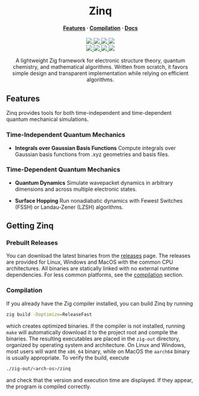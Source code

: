 <h1 align="center">Zinq</h1>

<h4 align="center">
  <a href="https://github.com/tjira/zinq#features">Features</a>
  ·
  <a href="https://github.com/tjira/zinq#compilation">Compilation</a>
  ·
  <a href="https://tjira.github.io/zinq/">Docs</a>
</h4>

<p align="center">
    <a href="https://github.com/tjira/zinq/pulse">
        <img src="https://img.shields.io/github/last-commit/tjira/zinq?style=for-the-badge"/>
    </a>
    <a href="https://github.com/tjira/zinq/blob/master/license">
        <img src="https://img.shields.io/github/license/tjira/zinq?style=for-the-badge"/>
    </a>
    <a href="https://github.com/tjira/zinq/actions/workflows/test.yml">
        <img src="https://img.shields.io/github/actions/workflow/status/tjira/zinq/test.yml?style=for-the-badge&label=test"/>
    </a>
    <a href="https://github.com/tjira/zinq/releases/latest">
        <img src="https://img.shields.io/github/v/release/tjira/zinq?display_name=tag&style=for-the-badge"/>
    </a>
    <br>
    <a href="https://github.com/tjira/zinq">
        <img src="https://img.shields.io/github/languages/code-size/tjira/zinq?style=for-the-badge"/>
    </a>
    <a href="https://github.com/tjira/zinq">
        <img src="https://img.shields.io/endpoint?url=https://ghloc.vercel.app/api/tjira/zinq/badge?filter=.zig$&style=for-the-badge&format=human"/>
    </a>
    <a href="https://github.com/tjira/zinq/stargazers">
        <img src="https://img.shields.io/github/stars/tjira/zinq?style=for-the-badge"/>
    </a>
    <a href="https://github.com/tjira/zinq/releases/latest">
        <img src="https://img.shields.io/github/downloads/tjira/zinq/total?style=for-the-badge"/>
    </a>
</p>

<p align="center">
A lightweight Zig framework for electronic structure theory, quantum chemistry, and mathematical algorithms. Written from scratch, it favors simple design and transparent implementation while relying on efficient algorithms.
</p>

## Features

Zinq provides tools for both time-independent and time-dependent quantum mechanical simulations.

### Time-Independent Quantum Mechanics

* **Integrals over Gaussian Basis Functions**
  Compute integrals over Gaussian basis functions from .xyz geometries and basis files.

### Time-Dependent Quantum Mechanics

* **Quantum Dynamics**
  Simulate wavepacket dynamics in arbitrary dimensions and across multiple electronic states.

* **Surface Hopping**
  Run nonadiabatic dynamics with Fewest Switches (FSSH) or Landau-Zener (LZSH) algorithms.

## Getting Zinq

### Prebuilt Releases

You can download the latest binaries from the [releases](https://github.com/tjira/zinq/releases/latest) page. The releases are provided for Linux, Windows and MacOS with the common CPU architectures. All binaries are statically linked with no external runtime dependencies. For less common platforms, see the [compilation](#Compilation) section.

### Compilation

If you already have the Zig compiler installed, you can build Zinq by running

```bash
zig build -Doptimize=ReleaseFast
```

which creates optimized binaries. If the compiler is not installed, running `make` will automatically download it to the project root and compile the binaries. The resulting executables are placed in the `zig-out` directory, organized by operating system and architecture. On Linux and Windows, most users will want the `x86_64` binary, while on MacOS the `aarch64` binary is usually appropriate. To verify the build, execute

```bash
./zig-out/<arch-os>/zinq
```

and check that the version and execution time are displayed. If they appear, the program is compiled correctly.
